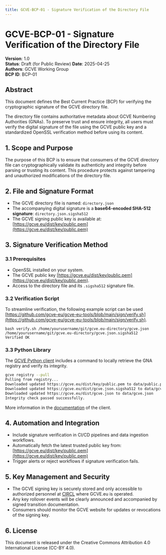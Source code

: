 ```yaml
---
title: GCVE-BCP-01 - Signature Verification of the Directory File 
---
```


# GCVE-BCP-01 - Signature Verification of the Directory File

**Version**: 1.0  
**Status**: Draft (for Public Review) 
**Date**: 2025-04-25  
**Authors**: GCVE Working Group  
**BCP ID**: BCP-01

## Abstract

This document defines the Best Current Practice (BCP) for verifying the cryptographic signature of the GCVE directory file. 

The directory file contains authoritative metadata about GCVE Numbering Authorities (GNAs). To preserve trust and ensure integrity, all users must verify the digital signature of the file using the GCVE public key and a standardized OpenSSL verification method before using its content.

## 1. Scope and Purpose

The purpose of this BCP is to ensure that consumers of the GCVE directory file can cryptographically validate its authenticity and integrity before parsing or trusting its content. This procedure protects against tampering and unauthorized modifications of the directory file.

## 2. File and Signature Format

- The GCVE directory file is named: `directory.json`
- The accompanying digital signature is a **base64-encoded SHA-512 signature**: `directory.json.sigsha512`
- The GCVE signing public key is available at: [https://gcve.eu/dist/key/public.pem](https://gcve.eu/dist/key/public.pem)

## 3. Signature Verification Method

### 3.1 Prerequisites

- OpenSSL installed on your system.
- The GCVE public key [https://gcve.eu/dist/key/public.pem](https://gcve.eu/dist/key/public.pem).
- Access to the directory file and its `.sigsha512` signature file.

### 3.2 Verification Script

To streamline verification, the following example script can be used [https://github.com/gcve-eu/gcve-eu-tools/blob/main/sign/verify.sh](https://github.com/gcve-eu/gcve-eu-tools/blob/main/sign/verify.sh).

~~~
bash verify.sh /home/yourusername/git/gcve.eu-directory/gcve.json /home/yourusername/git/gcve.eu-directory/gcve.json.sigsha512
Verified OK
~~~ 

### 3.3 Python Library

The [GCVE Python client](https://github.com/gcve-eu/gcve) includes a command to locally retrieve the GNA registry and verify its integrity.

```bash
gcve registry --pull
Pulling from registry...
Downloaded updated https://gcve.eu/dist/key/public.pem to data/public.pem
Downloaded updated https://gcve.eu/dist/gcve.json.sigsha512 to data/gcve.json.sigsha512
Downloaded updated https://gcve.eu/dist/gcve.json to data/gcve.json
Integrity check passed successfully.
```

More information in the [documentation](https://github.com/gcve-eu/gcve?tab=readme-ov-file#examples-of-usage) of the client.

## 4. Automation and Integration

- Include signature verification in CI/CD pipelines and data ingestion workflows.
- Automatically fetch the latest trusted public key from: [https://gcve.eu/dist/key/public.pem](https://gcve.eu/dist/key/public.pem)
- Trigger alerts or reject workflows if signature verification fails.

## 5. Key Management and Security

- The GCVE signing key is securely stored and only accessible to authorized personnel at [CIRCL](https://circl.lu) where GCVE.eu is operated.
- Any key rollover events will be clearly announced and accompanied by signed transition documentation.
- Consumers should monitor the GCVE website for updates or revocations of the signing key.

## 6. License

This document is released under the Creative Commons Attribution 4.0 International License (CC-BY 4.0).



